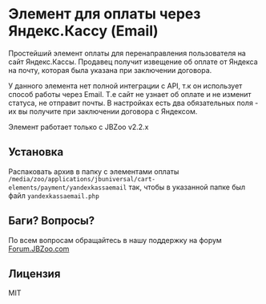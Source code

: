 # Элемент для оплаты через Яндекс.Кассу (Email) 

Простейший элемент оплаты для перенаправления пользователя на сайт Яндекс.Кассы.
Продавец получит извещение об оплате от Яндекса на почту, которая была указана при заключении договора.


У данного элемента нет полной интеграции с API, т.к он использует способ работы через Email.
Т.е сайт не узнает об оплате и не изменит статуса, не отправит почты. В настройках есть два обязательных поля - их вы получите при заключении договора с Яндексом.

Элемент работает только с JBZoo v2.2.x


## Установка
Распаковать архив в папку с элементами оплаты `/media/zoo/applications/jbuniversal/cart-elements/payment/yandexkassaemail`
так, чтобы в указанной папке был файл `yandexkassaemail.php`


## Баги? Вопросы?
По всем вопросам обращайтесь в нашу поддержку на форум [Forum.JBZoo.com](http://forum.jbzoo.com/)


## Лицензия
MIT
